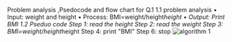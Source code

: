 Problem analysis ,Psedocode and flow chart for Q.1
 1.1 problem analysis
•	Input:  weight and height
•	Process: BMI=weight/height*height
•	Output: Print BMI
1.2 Pseduo code
Step 1: read the height
Step 2: read the weight
Step 3: BMI=weight/height*height
Step 4: print "BMI"
Step 6: stop
![algorithm 1](https://github.com/SWEG-2015EC-Batch/Lovelace-Coders/assets/148606349/5e213c9c-d57f-4513-9d1d-1cc56017149e)




